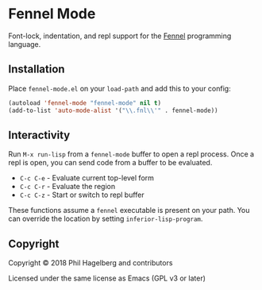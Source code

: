 # Fennel Mode

Font-lock, indentation, and repl support for the
[Fennel](https://github.com/bakpakin/Fennel) programming language.

## Installation

Place `fennel-mode.el` on your `load-path` and add this to your config:

```lisp
(autoload 'fennel-mode "fennel-mode" nil t)
(add-to-list 'auto-mode-alist '("\\.fnl\\'" . fennel-mode))
```

## Interactivity

Run `M-x run-lisp` from a `fennel-mode` buffer to open a repl
process. Once a repl is open, you can send code from a buffer to be
evaluated.

* `C-c C-e` - Evaluate current top-level form
* `C-c C-r` - Evaluate the region
* `C-c C-z` - Start or switch to repl buffer

These functions assume a `fennel` executable is present on your
path. You can override the location by setting `inferior-lisp-program`.

## Copyright

Copyright © 2018 Phil Hagelberg and contributors

Licensed under the same license as Emacs (GPL v3 or later)
